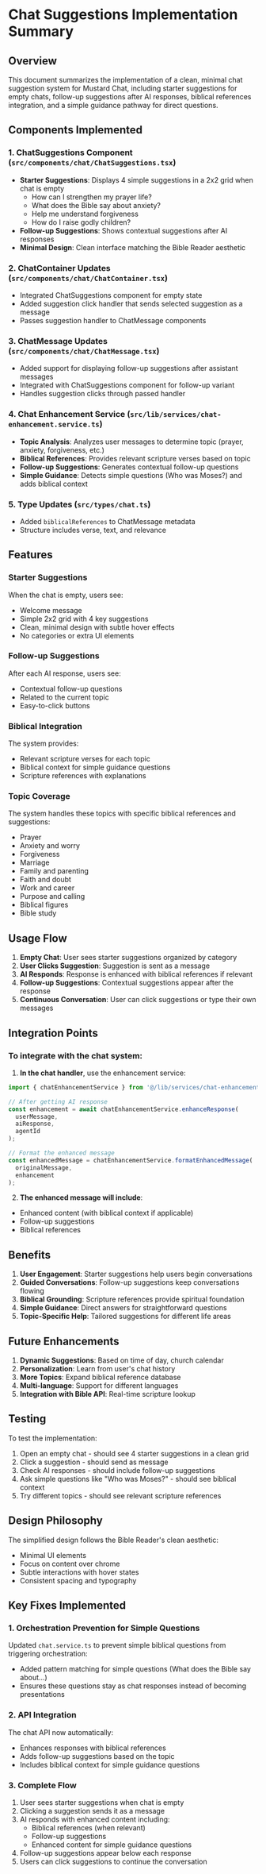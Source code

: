 # Chat Suggestions Implementation Summary

## Overview
This document summarizes the implementation of a clean, minimal chat suggestion system for Mustard Chat, including starter suggestions for empty chats, follow-up suggestions after AI responses, biblical references integration, and a simple guidance pathway for direct questions.

## Components Implemented

### 1. ChatSuggestions Component (`src/components/chat/ChatSuggestions.tsx`)
- **Starter Suggestions**: Displays 4 simple suggestions in a 2x2 grid when chat is empty
  - How can I strengthen my prayer life?
  - What does the Bible say about anxiety?
  - Help me understand forgiveness
  - How do I raise godly children?
- **Follow-up Suggestions**: Shows contextual suggestions after AI responses
- **Minimal Design**: Clean interface matching the Bible Reader aesthetic

### 2. ChatContainer Updates (`src/components/chat/ChatContainer.tsx`)
- Integrated ChatSuggestions component for empty state
- Added suggestion click handler that sends selected suggestion as a message
- Passes suggestion handler to ChatMessage components

### 3. ChatMessage Updates (`src/components/chat/ChatMessage.tsx`)
- Added support for displaying follow-up suggestions after assistant messages
- Integrated with ChatSuggestions component for follow-up variant
- Handles suggestion clicks through passed handler

### 4. Chat Enhancement Service (`src/lib/services/chat-enhancement.service.ts`)
- **Topic Analysis**: Analyzes user messages to determine topic (prayer, anxiety, forgiveness, etc.)
- **Biblical References**: Provides relevant scripture verses based on topic
- **Follow-up Suggestions**: Generates contextual follow-up questions
- **Simple Guidance**: Detects simple questions (Who was Moses?) and adds biblical context

### 5. Type Updates (`src/types/chat.ts`)
- Added `biblicalReferences` to ChatMessage metadata
- Structure includes verse, text, and relevance

## Features

### Starter Suggestions
When the chat is empty, users see:
- Welcome message
- Simple 2x2 grid with 4 key suggestions
- Clean, minimal design with subtle hover effects
- No categories or extra UI elements

### Follow-up Suggestions
After each AI response, users see:
- Contextual follow-up questions
- Related to the current topic
- Easy-to-click buttons

### Biblical Integration
The system provides:
- Relevant scripture verses for each topic
- Biblical context for simple guidance questions
- Scripture references with explanations

### Topic Coverage
The system handles these topics with specific biblical references and suggestions:
- Prayer
- Anxiety and worry
- Forgiveness
- Marriage
- Family and parenting
- Faith and doubt
- Work and career
- Purpose and calling
- Biblical figures
- Bible study

## Usage Flow

1. **Empty Chat**: User sees starter suggestions organized by category
2. **User Clicks Suggestion**: Suggestion is sent as a message
3. **AI Responds**: Response is enhanced with biblical references if relevant
4. **Follow-up Suggestions**: Contextual suggestions appear after the response
5. **Continuous Conversation**: User can click suggestions or type their own messages

## Integration Points

### To integrate with the chat system:

1. **In the chat handler**, use the enhancement service:
```typescript
import { chatEnhancementService } from '@/lib/services/chat-enhancement.service';

// After getting AI response
const enhancement = await chatEnhancementService.enhanceResponse(
  userMessage,
  aiResponse,
  agentId
);

// Format the enhanced message
const enhancedMessage = chatEnhancementService.formatEnhancedMessage(
  originalMessage,
  enhancement
);
```

2. **The enhanced message will include**:
- Enhanced content (with biblical context if applicable)
- Follow-up suggestions
- Biblical references

## Benefits

1. **User Engagement**: Starter suggestions help users begin conversations
2. **Guided Conversations**: Follow-up suggestions keep conversations flowing
3. **Biblical Grounding**: Scripture references provide spiritual foundation
4. **Simple Guidance**: Direct answers for straightforward questions
5. **Topic-Specific Help**: Tailored suggestions for different life areas

## Future Enhancements

1. **Dynamic Suggestions**: Based on time of day, church calendar
2. **Personalization**: Learn from user's chat history
3. **More Topics**: Expand biblical reference database
4. **Multi-language**: Support for different languages
5. **Integration with Bible API**: Real-time scripture lookup

## Testing

To test the implementation:
1. Open an empty chat - should see 4 starter suggestions in a clean grid
2. Click a suggestion - should send as message
3. Check AI responses - should include follow-up suggestions
4. Ask simple questions like "Who was Moses?" - should see biblical context
5. Try different topics - should see relevant scripture references

## Design Philosophy
The simplified design follows the Bible Reader's clean aesthetic:
- Minimal UI elements
- Focus on content over chrome
- Subtle interactions with hover states
- Consistent spacing and typography

## Key Fixes Implemented

### 1. Orchestration Prevention for Simple Questions
Updated `chat.service.ts` to prevent simple biblical questions from triggering orchestration:
- Added pattern matching for simple questions (What does the Bible say about...)
- Ensures these questions stay as chat responses instead of becoming presentations

### 2. API Integration
The chat API now automatically:
- Enhances responses with biblical references
- Adds follow-up suggestions based on the topic
- Includes biblical context for simple guidance questions

### 3. Complete Flow
1. User sees starter suggestions when chat is empty
2. Clicking a suggestion sends it as a message
3. AI responds with enhanced content including:
   - Biblical references (when relevant)
   - Follow-up suggestions
   - Enhanced content for simple guidance questions
4. Follow-up suggestions appear below each response
5. Users can click suggestions to continue the conversation
